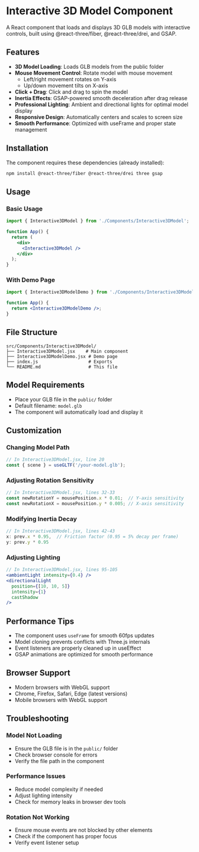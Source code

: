 # Interactive 3D Model Component

A React component that loads and displays 3D GLB models with interactive controls, built using @react-three/fiber, @react-three/drei, and GSAP.

## Features

- **3D Model Loading**: Loads GLB models from the public folder
- **Mouse Movement Control**: Rotate model with mouse movement
  - Left/right movement rotates on Y-axis
  - Up/down movement tilts on X-axis
- **Click + Drag**: Click and drag to spin the model
- **Inertia Effects**: GSAP-powered smooth deceleration after drag release
- **Professional Lighting**: Ambient and directional lights for optimal model display
- **Responsive Design**: Automatically centers and scales to screen size
- **Smooth Performance**: Optimized with useFrame and proper state management

## Installation

The component requires these dependencies (already installed):
```bash
npm install @react-three/fiber @react-three/drei three gsap
```

## Usage

### Basic Usage
```jsx
import { Interactive3DModel } from './Components/Interactive3DModel';

function App() {
  return (
    <div>
      <Interactive3DModel />
    </div>
  );
}
```

### With Demo Page
```jsx
import { Interactive3DModelDemo } from './Components/Interactive3DModel';

function App() {
  return <Interactive3DModelDemo />;
}
```

## File Structure

```
src/Components/Interactive3DModel/
├── Interactive3DModel.jsx    # Main component
├── Interactive3DModelDemo.jsx # Demo page
├── index.js                   # Exports
└── README.md                  # This file
```

## Model Requirements

- Place your GLB file in the `public/` folder
- Default filename: `model.glb`
- The component will automatically load and display it

## Customization

### Changing Model Path
```jsx
// In Interactive3DModel.jsx, line 20
const { scene } = useGLTF('/your-model.glb');
```

### Adjusting Rotation Sensitivity
```jsx
// In Interactive3DModel.jsx, lines 32-33
const newRotationY = mousePosition.x * 0.01;  // Y-axis sensitivity
const newRotationX = mousePosition.y * 0.005; // X-axis sensitivity
```

### Modifying Inertia Decay
```jsx
// In Interactive3DModel.jsx, lines 42-43
x: prev.x * 0.95,  // Friction factor (0.95 = 5% decay per frame)
y: prev.y * 0.95
```

### Adjusting Lighting
```jsx
// In Interactive3DModel.jsx, lines 95-105
<ambientLight intensity={0.4} />
<directionalLight
  position={[10, 10, 5]}
  intensity={1}
  castShadow
/>
```

## Performance Tips

- The component uses `useFrame` for smooth 60fps updates
- Model cloning prevents conflicts with Three.js internals
- Event listeners are properly cleaned up in useEffect
- GSAP animations are optimized for smooth performance

## Browser Support

- Modern browsers with WebGL support
- Chrome, Firefox, Safari, Edge (latest versions)
- Mobile browsers with WebGL support

## Troubleshooting

### Model Not Loading
- Ensure the GLB file is in the `public/` folder
- Check browser console for errors
- Verify the file path in the component

### Performance Issues
- Reduce model complexity if needed
- Adjust lighting intensity
- Check for memory leaks in browser dev tools

### Rotation Not Working
- Ensure mouse events are not blocked by other elements
- Check if the component has proper focus
- Verify event listener setup
